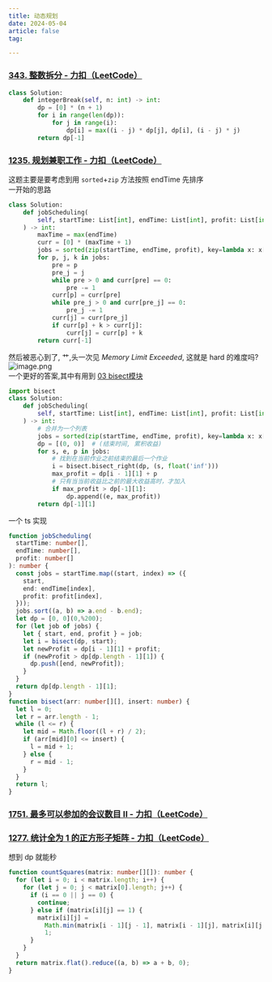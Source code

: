 ```yaml
---
title: 动态规划
date: 2024-05-04
article: false
tag:

---
```


### [343. 整数拆分 - 力扣（LeetCode）](https://leetcode.cn/problems/integer-break/solutions/352875/zheng-shu-chai-fen-by-leetcode-solution/)
 
```python
class Solution:
    def integerBreak(self, n: int) -> int:
        dp = [0] * (n + 1)
        for i in range(len(dp)):
            for j in range(i):
                dp[i] = max((i - j) * dp[j], dp[i], (i - j) * j)
        return dp[-1]
```


### [1235. 规划兼职工作 - 力扣（LeetCode）](https://leetcode.cn/problems/maximum-profit-in-job-scheduling/description/)
  
  
这题主要是要考虑到用 `sorted`+`zip` 方法按照 endTime 先排序  
一开始的思路
```python
class Solution:
    def jobScheduling(
        self, startTime: List[int], endTime: List[int], profit: List[int]
    ) -> int:
        maxTime = max(endTime)
        curr = [0] * (maxTime + 1)
        jobs = sorted(zip(startTime, endTime, profit), key=lambda x: x[1])
        for p, j, k in jobs:
            pre = p
            pre_j = j
            while pre > 0 and curr[pre] == 0:
                pre -= 1
            curr[p] = curr[pre]
            while pre_j > 0 and curr[pre_j] == 0:
                pre_j -= 1
            curr[j] = curr[pre_j]
            if curr[p] + k > curr[j]:
                curr[j] = curr[p] + k
        return curr[-1]
```
然后被恶心到了, 艹,头一次见 *Memory Limit Exceeded*, 这就是 hard 的难度吗?  
![image.png](https://oss.naglfar28.com/naglfar28/202405042353084.png)  
一个更好的答案,其中有用到 [03 bisect模块](../../../01%20Programming%20Language/02%20Python/03%20python标准库/03%20bisect模块)
```python
import bisect
class Solution:
    def jobScheduling(
        self, startTime: List[int], endTime: List[int], profit: List[int]
    ) -> int:
        # 合并为一个列表
        jobs = sorted(zip(startTime, endTime, profit), key=lambda x: x[1])
        dp = [(0, 0)]  # (结束时间, 累积收益)
        for s, e, p in jobs:
            # 找到在当前作业之前结束的最后一个作业
            i = bisect.bisect_right(dp, (s, float('inf')))
            max_profit = dp[i - 1][1] + p
            # 只有当当前收益比之前的最大收益高时，才加入
            if max_profit > dp[-1][1]:
                dp.append((e, max_profit))
        return dp[-1][1]
```
一个 ts 实现
```ts
function jobScheduling(
  startTime: number[],
  endTime: number[],
  profit: number[]
): number {
  const jobs = startTime.map((start, index) => ({
    start,
    end: endTime[index],
    profit: profit[index],
  }));
  jobs.sort((a, b) => a.end - b.end);
  let dp = [0, 0](0,%200);
  for (let job of jobs) {
    let { start, end, profit } = job;
    let i = bisect(dp, start);
    let newProfit = dp[i - 1][1] + profit;
    if (newProfit > dp[dp.length - 1][1]) {
      dp.push([end, newProfit]);
    }
  }
  return dp[dp.length - 1][1];
}
function bisect(arr: number[][], insert: number) {
  let l = 0;
  let r = arr.length - 1;
  while (l <= r) {
    let mid = Math.floor((l + r) / 2);
    if (arr[mid][0] <= insert) {
      l = mid + 1;
    } else {
      r = mid - 1;
    }
  }
  return l;
}
```


### [1751. 最多可以参加的会议数目 II - 力扣（LeetCode）](https://leetcode.cn/problems/maximum-number-of-events-that-can-be-attended-ii/description/)

### [1277. 统计全为 1 的正方形子矩阵 - 力扣（LeetCode）](https://leetcode.cn/problems/count-square-submatrices-with-all-ones/description/)
  
想到 dp 就能秒
```ts
function countSquares(matrix: number[][]): number {
  for (let i = 0; i < matrix.length; i++) {
    for (let j = 0; j < matrix[0].length; j++) {
      if (i == 0 || j == 0) {
        continue;
      } else if (matrix[i][j] == 1) {
        matrix[i][j] =
          Math.min(matrix[i - 1][j - 1], matrix[i - 1][j], matrix[i][j - 1]) +
          1;
      }
    }
  }
  return matrix.flat().reduce((a, b) => a + b, 0);
}
```